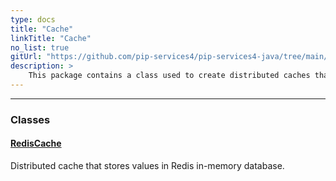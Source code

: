 ```yaml
---
type: docs
title: "Cache"
linkTitle: "Cache"
no_list: true
gitUrl: "https://github.com/pip-services4/pip-services4-java/tree/main/pip-services4-redis-java"
description: >
    This package contains a class used to create distributed caches that store values in Redis in-memory database.
---
```

---

<div class="module-body"> 

### Classes

#### [RedisCache](redis_cache)
Distributed cache that stores values in Redis in-memory database.

</div>

